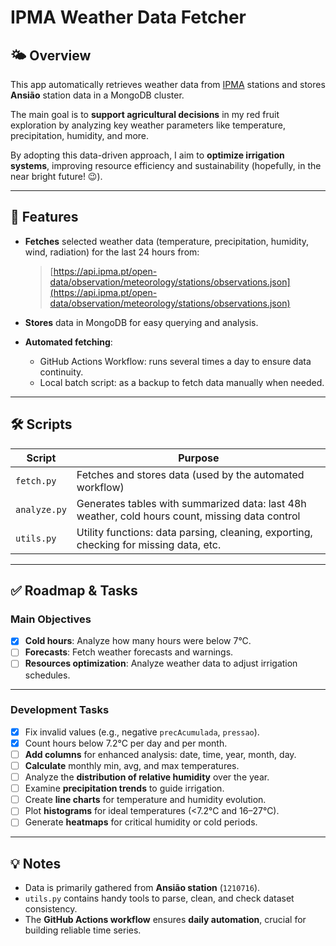 
# IPMA Weather Data Fetcher

## 🌤️ Overview

This app automatically retrieves weather data from [IPMA](https://api.ipma.pt/) stations and stores **Ansião** station data in a MongoDB cluster.

The main goal is to **support agricultural decisions** in my red fruit exploration by analyzing key weather parameters like temperature, precipitation, humidity, and more.

By adopting this data-driven approach, I aim to **optimize irrigation systems**, improving resource efficiency and sustainability (hopefully, in the near bright future! 😉).

---

## 🚀 Features

- **Fetches** selected weather data (temperature, precipitation, humidity, wind, radiation) for the last 24 hours from:
  > [https://api.ipma.pt/open-data/observation/meteorology/stations/observations.json](https://api.ipma.pt/open-data/observation/meteorology/stations/observations.json)

- **Stores** data in MongoDB for easy querying and analysis.

- **Automated fetching**:
  - GitHub Actions Workflow: runs several times a day to ensure data continuity.
  - Local batch script: as a backup to fetch data manually when needed.

---

## 🛠️ Scripts

| Script      | Purpose                                                         |
|-------------|-----------------------------------------------------------------|
| `fetch.py`  | Fetches and stores data (used by the automated workflow)        |
| `analyze.py`| Generates tables with summarized data: last 48h weather, cold hours count, missing data control |
| `utils.py`  | Utility functions: data parsing, cleaning, exporting, checking for missing data, etc.             |

---

## ✅ Roadmap & Tasks

### **Main Objectives**

- [x] **Cold hours**: Analyze how many hours were below 7°C.
- [ ] **Forecasts**: Fetch weather forecasts and warnings.
- [ ] **Resources optimization**: Analyze weather data to adjust irrigation schedules.

---

### **Development Tasks**

- [x] Fix invalid values (e.g., negative `precAcumulada`, `pressao`).
- [x] Count hours below 7.2°C per day and per month.
- [ ] **Add columns** for enhanced analysis: date, time, year, month, day.
- [ ] **Calculate** monthly min, avg, and max temperatures.
- [ ] Analyze the **distribution of relative humidity** over the year.
- [ ] Examine **precipitation trends** to guide irrigation.
- [ ] Create **line charts** for temperature and humidity evolution.
- [ ] Plot **histograms** for ideal temperatures (<7.2°C and 16–27°C).
- [ ] Generate **heatmaps** for critical humidity or cold periods.

---

## 💡 Notes

- Data is primarily gathered from **Ansião station** (`1210716`).
- `utils.py` contains handy tools to parse, clean, and check dataset consistency.
- The **GitHub Actions workflow** ensures **daily automation**, crucial for building reliable time series.



